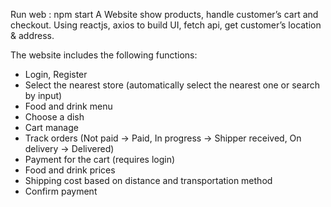 Run web : npm start
A Website show products, handle customer’s cart and checkout. Using reactjs, axios to build UI, fetch api, get customer’s location & address.

The website includes the following functions:
- Login, Register
- Select the nearest store (automatically select the nearest one or search by input)
- Food and drink menu
- Choose a dish
- Cart manage
- Track orders (Not paid -> Paid, In progress -> Shipper received, On delivery -> Delivered)
- Payment for the cart (requires login)
- Food and drink prices
- Shipping cost based on distance and transportation method
- Confirm payment
